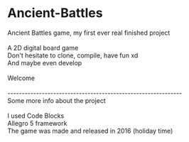 # Ancient-Battles
Ancient Battles game, my first ever real finished project
<br /><br />
A 2D digital board game<br />
Don't hesitate to clone, compile, have fun xd<br />
And maybe even develop
<br /><br />
Welcome
<br /><br />
-------------------------------------------------------------<br />
Some more info about the project<br /><br />
I used Code Blocks<br />
Allegro 5 framework<br />
The game was made and released in 2016 (holiday time)<br />
